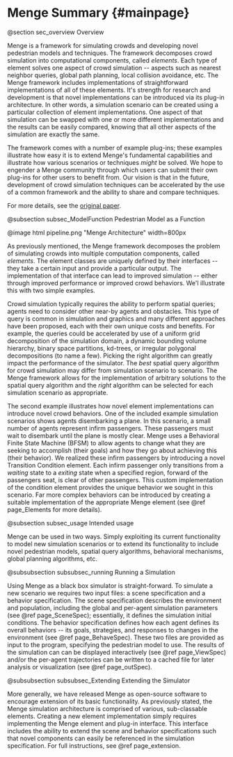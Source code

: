 Menge Summary {#mainpage}
=================

@section sec_overview Overview

Menge is a framework for simulating crowds and developing novel pedestrian models and techniques.  The framework decomposes crowd simulation into computational components, called *elements*.  Each type of element solves one aspect of crowd simulation -- aspects such as nearest neighbor queries, global path planning, local collision avoidance, etc.  The Menge framework includes implementations of straightforward implementations of all of these elements.  It's strength for research and development is that novel implementations can be introduced via its plug-in architecture.  In other words, a simulation scenario can be created using a particular collection of element implementations.  One aspect of that simulation can be swapped with one or more different implementations and the results can be easily compared, knowing that all other aspects of the simulation are exactly the same.  

The framework comes with a number of example plug-ins; these examples illustrate how easy it is to extend Menge's fundamental capabilities and illustrate how various scenarios or techniques *might* be solved.  We hope to engender a Menge community through which users can submit their own plug-ins for other users to benefit from.  Our vision is that in the future, development of crowd simulation techniques can be accelerated by the use of a common framework and the ability to share and compare techniques.

For more details, see the <a href="https://collective-dynamics.eu/index.php/cod/article/view/A1">original paper</a>.

@subsection subsec_ModelFunction Pedestrian Model as a Function

@image html pipeline.png "Menge Architecture" width=800px

As previously mentioned, the Menge framework decomposes the problem of simulating crowds into multiple computation components, called *elements*.  The element classes are uniquely defined by their interfaces -- they take a certain input and provide a particular output.  The implementation of that interface can lead to improved simulation -- either through improved performance or improved crowd behaviors.  We'l illustrate this with two simple examples.

Crowd simulation typically requires the ability to perform spatial queries; agents need to consider other near-by agents and obstacles.  This type of query is common in simulation and graphics and many different approaches have been proposed, each with their own unique costs and benefits.  For example, the queries could be accelerated by use of a uniform grid decomposition of the simulation domain, a dynamic bounding volume hierarchy, binary space partitions, kd-trees, or irregular polygonal decompositions (to name a few).  Picking the right algorithm can greatly impact the performance of the simulator.  The *best* spatial query algorithm for crowd simulation may differ from simulation scenario to scenario.  The Menge framework allows for the implementation of arbitrary solutions to the spatial query algorithm and the *right* algorithm can be selected for each simulation scenario as appropriate.

The second example illustrates how novel element implementations can introduce novel crowd behaviors.  One of the included example simulation scenarios shows agents disembarking a plane.  In this scenario, a small number of agents represent infirm passengers.  These passengers must wait to disembark until the plane is mostly clear.  Menge uses a Behavioral Finite State Machine (BFSM) to allow agents to change what they are seeking to accomplish (their goals) and how they go about achieving this (their behavior).  We realized these infirm passengers by introducing a novel Transition Condition element.  Each infirm passenger only transitions from a *waiting* state to a *exiting* state when a specified region, forward of the passengers seat, is clear of other passengers.  This custom implementation of the condition element provides the unique behavior we sought in this scenario.  Far more complex behaviors can be introduced by creating a suitable implementation of the appropriate Menge element (see @ref page_Elements for more details).

@subsection subsec_usage Intended usage

Menge can be used in two ways.  Simply exploiting its current functionality to model new simulation scenarios or to extend its functionality to include novel pedestrian models, spatial query algorithms, behavioral mechanisms, global planning algorithms, etc. 

@subsubsection subsubsec_running Running a Simulation

Using Menge as a black box simulator is straight-forward.  To simulate a new scenario we requires two input files: a scene specification and a behavior specification.  The scene specification describes the environment and population,  including the global and per-agent simulation parameters (see @ref page_SceneSpec); essentially, it defines the simulation initial conditions.  The behavior specification defines how each agent defines its overall behaviors -- its goals, strategies, and responses to changes in the environment (see @ref page_BehaveSpec).  These two files are provided as input to the program, specifying the pedestrian model to use.  The results of the simulation can can be displayed interactively (see @ref page_ViewSpec) and/or the per-agent trajectories can be written to a cached file for later analysis or visualization (see @ref page_outSpec).

@subsubsection subsubsec_Extending Extending the Simulator

More generally, we have released Menge as open-source software to encourage extension of its basic functionality.  As previously stated, the Menge simulation architecture is comprised of various, sub-classable elements.  Creating a new element implementation simply requires implementing the Menge element and plug-in interface.  This interface includes the ability to extend the scene and behavior specifications such that novel components can easily be referenced in the simulation specification.
For full instructions, see @ref page_extension.